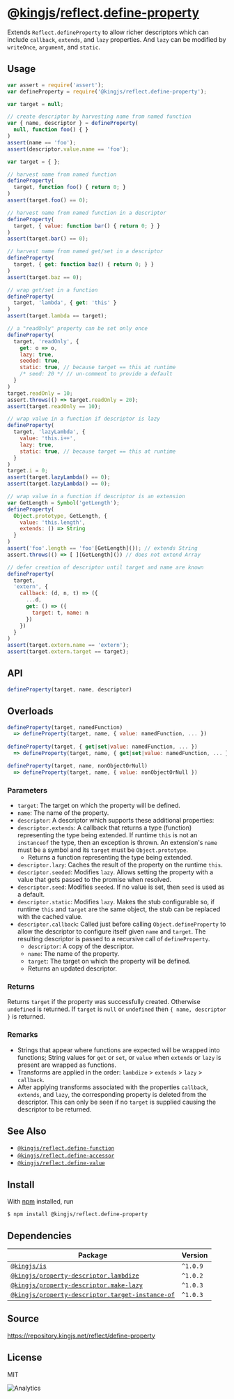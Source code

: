 # @[kingjs][@kingjs]/[reflect][ns0].[define-property][ns1]
Extends `Reflect.defineProperty` to allow richer descriptors which can include `callback`, `extends`, and `lazy` properties. And `lazy` can be modified by `writeOnce`, `argument`, and `static`.
## Usage
```js
var assert = require('assert');
var defineProperty = require('@kingjs/reflect.define-property');

var target = null;

// create descriptor by harvesting name from named function
var { name, descriptor } = defineProperty(
  null, function foo() { }
)
assert(name == 'foo');
assert(descriptor.value.name == 'foo');

var target = { };

// harvest name from named function
defineProperty(
  target, function foo() { return 0; }
)
assert(target.foo() == 0);

// harvest name from named function in a descriptor
defineProperty(
  target, { value: function bar() { return 0; } }
)
assert(target.bar() == 0);

// harvest name from named get/set in a descriptor
defineProperty(
  target, { get: function baz() { return 0; } }
)
assert(target.baz == 0);

// wrap get/set in a function
defineProperty(
  target, 'lambda', { get: 'this' }
)
assert(target.lambda == target);

// a "readOnly" property can be set only once
defineProperty(
  target, 'readOnly', { 
    get: o => o, 
    lazy: true,
    seeded: true,
    static: true, // because target == this at runtime
    /* seed: 20 */ // un-comment to provide a default
  }
)
target.readOnly = 10;
assert.throws(() => target.readOnly = 20);
assert(target.readOnly == 10);

// wrap value in a function if descriptor is lazy
defineProperty(
  target, 'lazyLambda', { 
    value: 'this.i++', 
    lazy: true,
    static: true, // because target == this at runtime
  }
)
target.i = 0;
assert(target.lazyLambda() == 0);
assert(target.lazyLambda() == 0);

// wrap value in a function if descriptor is an extension
var GetLength = Symbol('getLength');
defineProperty(
  Object.prototype, GetLength, { 
    value: 'this.length', 
    extends: () => String 
  }
)
assert('foo'.length == 'foo'[GetLength]()); // extends String
assert.throws(() => [ ][GetLength]()) // does not extend Array

// defer creation of descriptor until target and name are known
defineProperty(
  target, 
  'extern', { 
    callback: (d, n, t) => ({
      ...d,
      get: () => ({ 
        target: t, name: n 
      }) 
    })
  }
)
assert(target.extern.name == 'extern');
assert(target.extern.target == target);

```

## API
```ts
defineProperty(target, name, descriptor)
```
## Overloads
```js
defineProperty(target, namedFunction)
  => defineProperty(target, name, { value: namedFunction, ... })
  
defineProperty(target, { get|set|value: namedFunction, ... })
  => defineProperty(target, name, { get|set|value: namedFunction, ... })

defineProperty(target, name, nonObjectOrNull)
  => defineProperty(target, name, { value: nonObjectOrNull })
```

### Parameters
- `target`: The target on which the property will be defined.
- `name`: The name of the property.
- `descriptor`: A descriptor which supports these additional properties:
- `descriptor.extends`: A callback that returns a type (function) representing  the type being extended. If runtime `this` is not an `instanceof` the type,  then an exception is thrown. An extension's `name` must be a symbol and its `target` must be `Object.prototype`.
  - Returns a function representing the type being extended.
- `descriptor.lazy`: Caches the result of the property on the runtime `this`.
- `descriptor.seeded`: Modifies `lazy`. Allows setting the property with a  value that gets passed to the promise when resolved.
- `descriptor.seed`: Modifies `seeded`. If no value is set, then `seed` is used as a default.
- `descriptor.static`: Modifies `lazy`. Makes the stub configurable so, if runtime `this` and `target` are the same object, the stub can be replaced with the cached value.
- `descriptor.callback`: Called just before calling `Object.defineProperty` to allow the descriptor to configure itself given `name` and `target`.  The resulting descriptor is passed to a recursive call of `defineProperty`.
  - `descriptor`: A copy of the descriptor.
  - `name`: The name of the property.
  - `target`: The target on which the property will be defined.
  - Returns an updated descriptor.
### Returns
Returns `target` if the property was successfully created.  Otherwise `undefined` is returned. If `target` is `null` or `undefined` then `{ name, descriptor }` is returned.
### Remarks
- Strings that appear where functions are expected will be wrapped into functions; String values for `get` or `set`,  or `value` when `extends` or `lazy` is present are wrapped as functions.
- Transforms are applied in the order: `lambdize` > `extends` > `lazy` > `callback`.
- After applying transforms associated with the properties `callback`, `extends`,  and `lazy`, the corresponding property is deleted from the descriptor. This can only be  seen if no `target` is supplied causing the descriptor to be returned.
## See Also
- [`@kingjs/reflect.define-function`][defineFunction]
- [`@kingjs/reflect.define-accessor`][defineAccessor]
- [`@kingjs/reflect.define-value`][defineValue]

[defineFunction]: https://www.npmjs.com/package/@kingjs/reflect.define-function
[defineAccessor]: https://www.npmjs.com/package/@kingjs/reflect.define-accessor
[defineValue]: https://www.npmjs.com/package/@kingjs/reflect.define-value
## Install
With [npm](https://npmjs.org/) installed, run
```
$ npm install @kingjs/reflect.define-property
```
## Dependencies
|Package|Version|
|---|---|
|[`@kingjs/is`](https://www.npmjs.com/package/@kingjs/is)|`^1.0.9`|
|[`@kingjs/property-descriptor.lambdize`](https://www.npmjs.com/package/@kingjs/property-descriptor.lambdize)|`^1.0.2`|
|[`@kingjs/property-descriptor.make-lazy`](https://www.npmjs.com/package/@kingjs/property-descriptor.make-lazy)|`^1.0.3`|
|[`@kingjs/property-descriptor.target-instance-of`](https://www.npmjs.com/package/@kingjs/property-descriptor.target-instance-of)|`^1.0.3`|
## Source
https://repository.kingjs.net/reflect/define-property
## License
MIT

![Analytics](https://analytics.kingjs.net/reflect/define-property)

[@kingjs]: https://www.npmjs.com/package/kingjs
[ns0]: https://www.npmjs.com/package/@kingjs/reflect
[ns1]: https://www.npmjs.com/package/@kingjs/reflect.define-property
